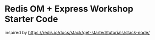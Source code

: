 # Redis OM + Express Workshop Starter Code

inspired by https://redis.io/docs/stack/get-started/tutorials/stack-node/